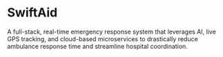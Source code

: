 # SwiftAid
A full-stack, real-time emergency response system that leverages AI, live GPS tracking, and cloud-based microservices to drastically reduce ambulance response time and streamline hospital coordination.
